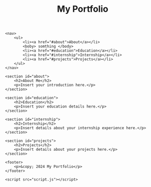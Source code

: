 
<html lang="en">
<head>
    <meta charset="UTF-8">
    <meta name="viewport" content="width=device-width, initial-scale=1.0">
    <title>My Portfolio</title>
    <link rel="stylesheet" href="styles.css">
</head>
<body>
    <header>
        <h1>My Portfolio</h1>
    </header>

    <nav>
        <ul>
            <li><a href="#about">About</a></li>
            <boby> somthing </body>
            <li><a href="#education">Education</a></li>
            <li><a href="#internship">Internship</a></li>
            <li><a href="#projects">Projects</a></li>
        </ul>
    </nav>

    <section id="about">
        <h2>About Me</h2>
        <p>Insert your introduction here.</p>
    </section>

    <section id="education">
        <h2>Education</h2>
        <p>Insert your education details here.</p>
    </section>

    <section id="internship">
        <h2>Internship</h2>
        <p>Insert details about your internship experience here.</p>
    </section>

    <section id="projects">
        <h2>Projects</h2>
        <p>Insert details about your projects here.</p>
    </section>

    <footer>
        <p>&copy; 2024 My Portfolio</p>
    </footer>

    <script src="script.js"></script>
</body>
</html>
